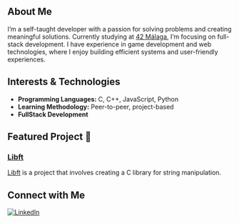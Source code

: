 ## About Me
I’m a self-taught developer with a passion for solving problems and creating meaningful solutions. Currently studying at [42 Málaga](https://www.42malaga.com/), I’m focusing on full-stack development. I have experience in game development and web technologies, where I enjoy building efficient systems and user-friendly experiences.

## Interests & Technologies
- **Programming Languages:** C, C++, JavaScript, Python
- **Learning Methodology:** Peer-to-peer, project-based
- **FullStack Development**

## Featured Project 🌟
### [Libft](https://github.com/pedrobenitezx/Libft)
[Libft](https://github.com/pedrobenitezx/Libft) is a project that involves creating a C library for string manipulation.

## Connect with Me
<a href="https://www.linkedin.com/in/pedrobenitezlopez">
  <img src="https://img.shields.io/badge/LinkedIn-0077B5?style=for-the-badge&logo=linkedin&logoColor=white" alt="LinkedIn">
</a>
